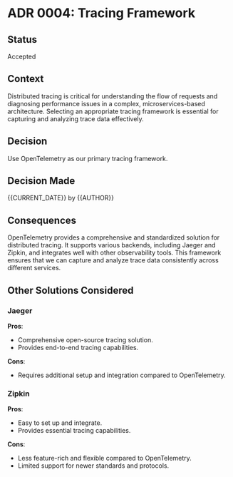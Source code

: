 # ADR 0004: Tracing Framework

## Status
Accepted

## Context
Distributed tracing is critical for understanding the flow of requests and diagnosing performance issues in a complex, microservices-based architecture. Selecting an appropriate tracing framework is essential for capturing and analyzing trace data effectively.

## Decision
Use OpenTelemetry as our primary tracing framework.

## Decision Made
{{CURRENT_DATE}} by {{AUTHOR}}

## Consequences
OpenTelemetry provides a comprehensive and standardized solution for distributed tracing. It supports various backends, including Jaeger and Zipkin, and integrates well with other observability tools. This framework ensures that we can capture and analyze trace data consistently across different services.

## Other Solutions Considered

### Jaeger
**Pros**:
- Comprehensive open-source tracing solution.
- Provides end-to-end tracing capabilities.

**Cons**:
- Requires additional setup and integration compared to OpenTelemetry.

### Zipkin
**Pros**:
- Easy to set up and integrate.
- Provides essential tracing capabilities.

**Cons**:
- Less feature-rich and flexible compared to OpenTelemetry.
- Limited support for newer standards and protocols.
